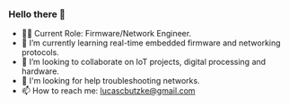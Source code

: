 ### Hello there 👋 

<!-- https://www.youtube.com/watch?v=TsaLQAetPLU -->

<!--**lucasbutzke/lucasbutzke** is a ✨ _special_ ✨ repository because its `README.md` (this file) appears on your GitHub profile.
-->

<!--Here are some ideas to get you started:-->

- 👨‍💻 Current Role: Firmware/Network Engineer.
- 🌱 I’m currently learning real-time embedded firmware and networking protocols.
- 👯 I’m looking to collaborate on IoT projects, digital processing and hardware.
- 🤔 I'm looking for help troubleshooting networks.
- 📫 How to reach me: lucascbutzke@gmail.com
<!--- 🔭 I am currently in the last year of my Masters, working with hardware and software for Electrical Impedance Tomography (EIT), developing an equipment for image reconstruction using PyEIT.-->
<!--- 💬 Ask me about EIT, asynchronous data transmission and DSP.-->
<!--- ⚡ Fun fact: Quantizing digital filters is not easy (╯°□°）╯︵ ┻━┻.-->

<!-- <div>
  <a href="https://github.com/lucasbutzke">
  <img height="180em" src="https://github-readme-stats.vercel.app/api?username=lucasbutzke&show_icons=true&theme=cobalt&include_all_commits=true&count_private=true"/>
  <img height="180em" src="https://github-readme-stats.vercel.app/api/top-langs/?username=lucasbutzke&layout=compact&langs_count=6&theme=gruvbox"/>
</div> -->
